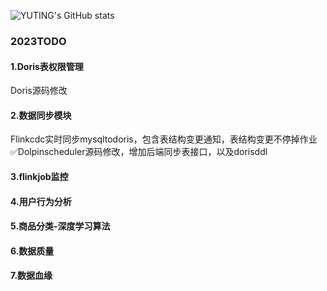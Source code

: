 ![YUTING's GitHub stats](https://github-readme-stats.vercel.app/api?username=YUTING0907&show_icons=true&theme=tokyonight)

### 2023TODO 
#### 1.Doris表权限管理
  Doris源码修改
#### 2.数据同步模块
  Flinkcdc实时同步mysqltodoris，包含表结构变更通知，表结构变更不停掉作业\
  ✅Dolpinscheduler源码修改，增加后端同步表接口，以及dorisddl
  
#### 3.flinkjob监控
#### 4.用户行为分析
#### 5.商品分类-深度学习算法
#### 6.数据质量
#### 7.数据血缘


<!--
**YUTING0907/YUTING0907** is a ✨ _special_ ✨ repository because its `README.md` (this file) appears on your GitHub profile.

### Visit times
![Visitor Count](https://profile-counter.glitch.me/YUTING0907/count.svg)

### language
![Top Langs](https://github-readme-stats.vercel.app/api/top-langs/?username=YUTING0907&layout=compact&theme=tokyonight)
Here are some ideas to get you started:

- 🔭 I’m currently working on ...
- 🌱 I’m currently learning ...
- 👯 I’m looking to collaborate on ...
- 🤔 I’m looking for help with ...
- 💬 Ask me about ...
- 📫 How to reach me: ...
- 😄 Pronouns: ...
- ⚡ Fun fact: ...
-->

